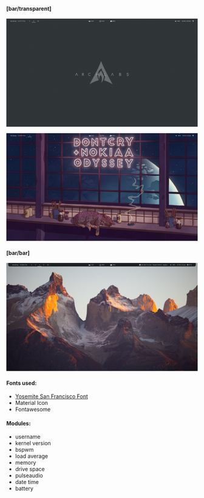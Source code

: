 #### [bar/transparent]
![](./screen.png)

![](./screen3.png)

#### [bar/bar]
![](./screen2.png)

#### Fonts used:
- [Yosemite San Francisco Font](https://github.com/supermarin/YosemiteSanFranciscoFont)
- Material Icon
- Fontawesome

#### Modules:
- username
- kernel version
- bspwm
- load average
- memory
- drive space
- pulseaudio
- date time
- battery
